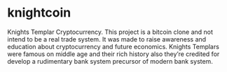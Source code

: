 knightcoin
==========

Knights Templar Cryptocurrency.
This project is a bitcoin clone and not intend to be a real trade system. 
It was made to raise awareness and education about cryptocurrency and future economics. 
Knights Templars were famous on middle age and their rich history also they’re credited 
for develop a rudimentary bank system precursor of modern bank system.  
